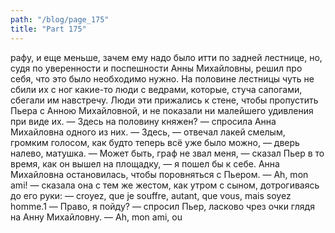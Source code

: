 ```yaml
---
path: "/blog/page_175"
title: "Part 175"
---
```


рафу, и еще меньше, зачем ему надо было итти по задней лестнице, но, судя по уверенности и поспешности Анны Михайловны, решил про себя, что это было необходимо нужно. На половине лестницы чуть не сбили их с ног какие-то люди с ведрами, которые, стуча сапогами, сбегали им навстречу. Люди эти прижались к стене, чтобы пропустить Пьера с Анною Михайловной, и не показали ни малейшего удивления при виде их.
— Здесь на половину княжен? — спросила Анна Михайловна одного из них.
— Здесь, — отвечал лакей смелым, громким голосом, как будто теперь всё уже было можно, — дверь налево, матушка.
— Может быть, граф не звал меня, — сказал Пьер в то время, как он вышел на площадку, — я пошел бы к себе.
Анна Михайловна остановилась, чтобы поровняться с Пьером.
— Ah, mon ami! — сказала она с тем же жестом, как утром с сыном, дотрогиваясь до его руки: — croyez, que je souffre, autant, que vous, mais soyez homme.1
— Право, я пойду? — спросил Пьер, ласково чрез очки глядя на Анну Михайловну.
— Ah, mon ami, ou
